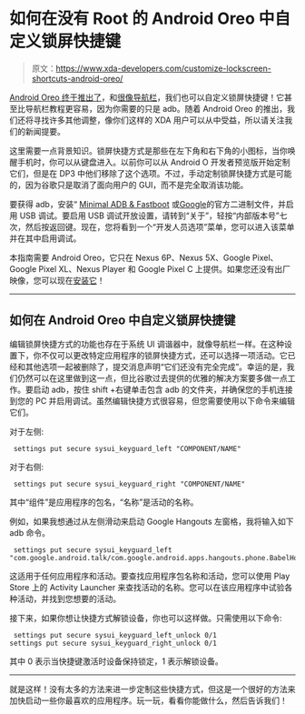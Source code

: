 # 如何在没有 Root 的 Android Oreo 中自定义锁屏快捷键

> 原文：<https://www.xda-developers.com/customize-lockscreen-shortcuts-android-oreo/>

[Android Oreo 终于推出了](https://www.xda-developers.com/android-8-0-oreo-google-released/)，和[很像导航栏](https://www.xda-developers.com/customise-the-navigation-bar-android-oreo/)，我们也可以自定义锁屏快捷键！它甚至比导航栏教程更容易，因为你需要的只是 adb。随着 Android Oreo 的推出，我们还将寻找许多其他调整，像你们这样的 XDA 用户可以从中受益，所以请关注我们的新闻提要。

这里需要一点背景知识。锁屏快捷方式是那些在左下角和右下角的小图标，当你唤醒手机时，你可以从键盘进入。以前你可以从 Android O 开发者预览版开始定制它们，但是在 DP3 中他们移除了这个选项。不过，手动定制锁屏快捷方式是可能的，因为谷歌只是取消了面向用户的 GUI，而不是完全取消该功能。

要获得 adb，安装“ [Minimal ADB & Fastboot](https://forum.xda-developers.com/showthread.php?t=2317790) 或[Google](https://www.xda-developers.com/google-releases-separate-adb-and-fastboot-binary-downloads/)的官方二进制文件，并启用 USB 调试。要启用 USB 调试开放设置，请转到“关于”，轻按“内部版本号”七次，然后按返回键。现在，您将看到一个“开发人员选项”菜单，您可以进入该菜单并在其中启用调试。

本指南需要 Android Oreo，它只在 Nexus 6P、Nexus 5X、Google Pixel、Google Pixel XL、Nexus Player 和 Google Pixel C 上提供。如果您还没有出厂映像，您可以现在[安装它](https://www.xda-developers.com/android-oreo-download-pixel-nexus/)！

* * *

## 如何在 Android Oreo 中自定义锁屏快捷键

编辑锁屏快捷方式的功能也存在于系统 UI 调谐器中，就像导航栏一样。在这种设置下，你不仅可以更改特定应用程序的锁屏快捷方式，还可以选择一项活动。它已经和其他选项一起被删除了，提交消息声明“它们还没有完全完成”。幸运的是，我们仍然可以在这里做到这一点，但比谷歌过去提供的优雅的解决方案要多做一点工作。要启动 adb，按住 shift +右键单击包含 adb 的文件夹，并确保您的手机连接到您的 PC 并启用调试。虽然编辑快捷方式很容易，但您需要使用以下命令来编辑它们。

对于左侧:

```
 settings put secure sysui_keyguard_left "COMPONENT/NAME" 
```

对于右侧:

```
 settings put secure sysui_keyguard_right "COMPONENT/NAME" 
```

其中“组件”是应用程序的包名，“名称”是活动的名称。

例如，如果我想通过从左侧滑动来启动 Google Hangouts 左窗格，我将输入如下 adb 命令。

```
 settings put secure sysui_keyguard_left "com.google.android.talk/com.google.android.apps.hangouts.phone.BabelHomeActivity" 
```

这适用于任何应用程序和活动。要查找应用程序包名称和活动，您可以使用 Play Store 上的 Activity Launcher 来查找活动的名称。您可以在该应用程序中试验各种活动，并找到您想要的活动。

接下来，如果你想让快捷方式解锁设备，你也可以这样做。只需使用以下命令:

```
 settings put secure sysui_keyguard_left_unlock 0/1
settings put secure sysui_keyguard_right_unlock 0/1 
```

其中 0 表示当快捷键激活时设备保持锁定，1 表示解锁设备。

* * *

就是这样！没有太多的方法来进一步定制这些快捷方式，但这是一个很好的方法来加快启动一些你最喜欢的应用程序。玩一玩，看看你能做什么，然后告诉我们！